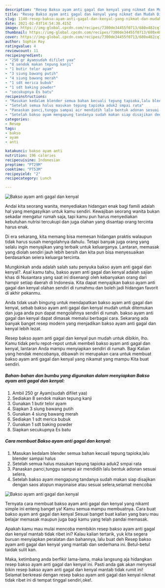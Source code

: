 ```yaml
---
description: "Resep Bakso ayam anti gagal dan kenyal yang nikmat dan Mudah Dibuat"
title: "Resep Bakso ayam anti gagal dan kenyal yang nikmat dan Mudah Dibuat"
slug: 1140-resep-bakso-ayam-anti-gagal-dan-kenyal-yang-nikmat-dan-mudah-dibuat
date: 2021-02-03T14:54:38.415Z
image: https://img-global.cpcdn.com/recipes/7300de34455f0713/680x482cq70/bakso-ayam-anti-gagal-dan-kenyal-foto-resep-utama.jpg
thumbnail: https://img-global.cpcdn.com/recipes/7300de34455f0713/680x482cq70/bakso-ayam-anti-gagal-dan-kenyal-foto-resep-utama.jpg
cover: https://img-global.cpcdn.com/recipes/7300de34455f0713/680x482cq70/bakso-ayam-anti-gagal-dan-kenyal-foto-resep-utama.jpg
author: Sophie Roy
ratingvalue: 4
reviewcount: 11
recipeingredient:
- "250 gr Ayamsudah difilet yaa"
- "8 sendok makan tepung kanji"
- "1 butir telor ayam"
- "3 siung bawang putih"
- "4 siung bawang merah"
- "1 sdt merica bubuk"
- "1 sdt baking powder"
- "secukupnya Es batu"
recipeinstructions:
- "Masukan kedalam blender semua bahan kecuali tepung tapioka,lalu blender sampai halus"
- "Setelah semua halus masukan tepung tapioka aduk2 smpai rata"
- "Panaskan panci,tunggu sampai air mendidih lalu bentuk adonan sesuai selera,"
- "Setelah bakso ayam mengapung tandanya sudah makan siap disajikan dengan saos atopun mayonaise atau sesuai selera,selamat mencoba"
categories:
- Resep
tags:
- bakso
- ayam
- anti

katakunci: bakso ayam anti 
nutrition: 196 calories
recipecuisine: Indonesian
preptime: "PT29M"
cooktime: "PT53M"
recipeyield: "2"
recipecategory: Lunch

---
```



![Bakso ayam anti gagal dan kenyal](https://img-global.cpcdn.com/recipes/7300de34455f0713/680x482cq70/bakso-ayam-anti-gagal-dan-kenyal-foto-resep-utama.jpg)

Andai kita seorang wanita, menyediakan hidangan enak bagi famili adalah hal yang mengasyikan untuk kamu sendiri. Kewajiban seorang  wanita bukan sekadar mengatur rumah saja, tapi kamu pun harus menyediakan kebutuhan nutrisi tercukupi dan juga olahan yang disantap orang tercinta harus enak.

Di era  sekarang, kita memang bisa memesan hidangan praktis walaupun tidak harus susah mengolahnya dahulu. Tetapi banyak juga orang yang selalu ingin menyajikan yang terbaik untuk keluarganya. Lantaran, memasak yang diolah sendiri jauh lebih bersih dan kita pun bisa menyesuaikan berdasarkan selera keluarga tercinta. 



Mungkinkah anda adalah salah satu penyuka bakso ayam anti gagal dan kenyal?. Asal kamu tahu, bakso ayam anti gagal dan kenyal adalah sajian khas di Nusantara yang saat ini disenangi oleh kebanyakan orang dari hampir setiap daerah di Indonesia. Kita dapat menyajikan bakso ayam anti gagal dan kenyal olahan sendiri di rumahmu dan boleh jadi hidangan favorit di akhir pekanmu.

Anda tidak usah bingung untuk mendapatkan bakso ayam anti gagal dan kenyal, sebab bakso ayam anti gagal dan kenyal mudah untuk ditemukan dan juga anda pun dapat mengolahnya sendiri di rumah. bakso ayam anti gagal dan kenyal dapat dimasak memalui berbagai cara. Sekarang ada banyak banget resep modern yang menjadikan bakso ayam anti gagal dan kenyal lebih lezat.

Resep bakso ayam anti gagal dan kenyal pun mudah untuk dibikin, lho. Kamu tidak perlu repot-repot untuk membeli bakso ayam anti gagal dan kenyal, lantaran Anda mampu menyiapkan sendiri di rumah. Bagi Kalian yang hendak mencobanya, dibawah ini merupakan cara untuk membuat bakso ayam anti gagal dan kenyal yang nikamat yang mampu Kita buat sendiri.

<!--inarticleads1-->

##### Bahan-bahan dan bumbu yang digunakan dalam menyiapkan Bakso ayam anti gagal dan kenyal:

1. Ambil 250 gr Ayam(sudah difilet yaa)
1. Sediakan 8 sendok makan tepung kanji
1. Gunakan 1 butir telor ayam
1. Siapkan 3 siung bawang putih
1. Gunakan 4 siung bawang merah
1. Sediakan 1 sdt merica bubuk
1. Gunakan 1 sdt baking powder
1. Siapkan secukupnya Es batu




<!--inarticleads2-->

##### Cara membuat Bakso ayam anti gagal dan kenyal:

1. Masukan kedalam blender semua bahan kecuali tepung tapioka,lalu blender sampai halus
1. Setelah semua halus masukan tepung tapioka aduk2 smpai rata
1. Panaskan panci,tunggu sampai air mendidih lalu bentuk adonan sesuai selera,
1. Setelah bakso ayam mengapung tandanya sudah makan siap disajikan dengan saos atopun mayonaise atau sesuai selera,selamat mencoba
<img src="https://img-global.cpcdn.com/steps/37c1bb57d63af50b/160x128cq70/bakso-ayam-anti-gagal-dan-kenyal-langkah-memasak-4-foto.jpg" alt="Bakso ayam anti gagal dan kenyal">



Ternyata cara membuat bakso ayam anti gagal dan kenyal yang nikamt simple ini enteng banget ya! Kamu semua mampu membuatnya. Cara buat bakso ayam anti gagal dan kenyal Sesuai banget buat kalian yang baru mau belajar memasak maupun juga bagi kamu yang telah pandai memasak.

Apakah kamu mau mulai mencoba membikin resep bakso ayam anti gagal dan kenyal mantab tidak ribet ini? Kalau kalian tertarik, yuk kita segera buruan menyiapkan peralatan dan bahannya, lalu buat deh Resep bakso ayam anti gagal dan kenyal yang mantab dan sederhana ini. Betul-betul taidak sulit kan. 

Maka, ketimbang anda berfikir lama-lama, maka langsung aja hidangkan resep bakso ayam anti gagal dan kenyal ini. Pasti anda gak akan menyesal bikin resep bakso ayam anti gagal dan kenyal mantab tidak rumit ini! Selamat berkreasi dengan resep bakso ayam anti gagal dan kenyal nikmat tidak ribet ini di tempat tinggal sendiri,oke!.

